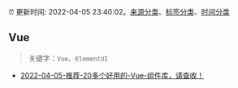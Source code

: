 :alarm_clock: 更新时间: 2022-04-05 23:40:02。[来源分类](../README.md)、[标签分类](../TAGS.md)、[时间分类](../TIMELINE.md)

## Vue


> 关键字：`Vue`、`ElementUI`



- [2022-04-05-推荐-20多个好用的-Vue-组件库，请查收！](https://toutiao.io/k/sskayyw) 